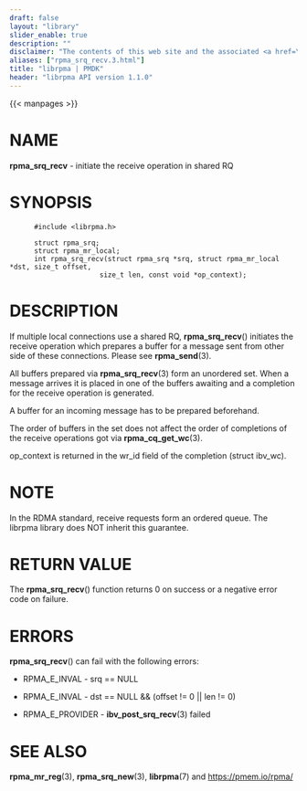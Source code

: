 ```yaml
---
draft: false
layout: "library"
slider_enable: true
description: ""
disclaimer: "The contents of this web site and the associated <a href=\"https://github.com/pmem\">GitHub repositories</a> are BSD-licensed open source."
aliases: ["rpma_srq_recv.3.html"]
title: "librpma | PMDK"
header: "librpma API version 1.1.0"
---
```

{{< manpages >}}

[comment]: <> (SPDX-License-Identifier: BSD-3-Clause)
[comment]: <> (Copyright 2020-2022, Intel Corporation)

# NAME

**rpma_srq_recv** - initiate the receive operation in shared RQ

# SYNOPSIS

          #include <librpma.h>

          struct rpma_srq;
          struct rpma_mr_local;
          int rpma_srq_recv(struct rpma_srq *srq, struct rpma_mr_local *dst, size_t offset,
                          size_t len, const void *op_context);

# DESCRIPTION

If multiple local connections use a shared RQ, **rpma_srq_recv**()
initiates the receive operation which prepares a buffer for a message
sent from other side of these connections. Please see **rpma_send**(3).

All buffers prepared via **rpma_srq_recv**(3) form an unordered set.
When a message arrives it is placed in one of the buffers awaiting and a
completion for the receive operation is generated.

A buffer for an incoming message has to be prepared beforehand.

The order of buffers in the set does not affect the order of completions
of the receive operations got via **rpma_cq_get_wc**(3).

op_context is returned in the wr_id field of the completion (struct
ibv_wc).

# NOTE

In the RDMA standard, receive requests form an ordered queue. The
librpma library does NOT inherit this guarantee.

# RETURN VALUE

The **rpma_srq_recv**() function returns 0 on success or a negative
error code on failure.

# ERRORS

**rpma_srq_recv**() can fail with the following errors:

-   RPMA_E\_INVAL - srq == NULL

-   RPMA_E\_INVAL - dst == NULL && (offset != 0 \|\| len != 0)

-   RPMA_E\_PROVIDER - **ibv_post_srq_recv**(3) failed

# SEE ALSO

**rpma_mr_reg**(3), **rpma_srq_new**(3), **librpma**(7) and
https://pmem.io/rpma/
